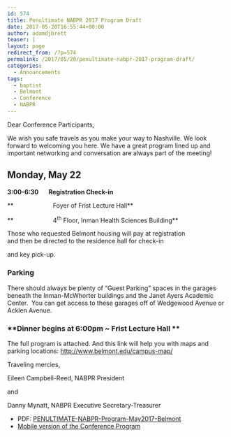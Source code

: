 ```yaml
---
id: 574
title: Penultimate NABPR 2017 Program Draft
date: 2017-05-20T16:55:44+00:00
author: adamdjbrett
teaser: |
layout: page
redirect_from: /?p=574
permalink: /2017/05/20/penultimate-nabpr-2017-program-draft/
categories:
  - Announcements
tags:
  - baptist
  - Belmont
  - Conference
  - NABPR
---
```

Dear Conference Participants,

We wish you safe travels as you make your way to Nashville. We look forward to welcoming you here. We have a great program lined up and important networking and conversation are always part of the meeting!

## **<span data-term="goog_1008384064">Monday, May 22</span>**

**<span data-term="goog_1008384065">3:00-6:30</span>       Registration Check-in**

**                       Foyer of Frist Lecture Hall**

**                       4<sup>th</sup> Floor, Inman Health Sciences Building**

Those who requested Belmont housing will pay at registration  
and then be directed to the residence hall for check-in

and key pick-up.

### **Parking**

There should always be plenty of &#8220;Guest Parking&#8221; spaces in the garages beneath the Inman-McWhorter buildings and the Janet Ayers Academic Center.  You can get access to these garages off of Wedgewood Avenue or Acklen Avenue.

### **Dinner begins at <span data-term="goog_1008384066">6:00pm</span> ~ Frist Lecture Hall **

The full program is attached. And this link will help you with maps and parking locations: <a href="http://www.belmont.edu/campus-map/" data-saferedirecturl="https://www.google.com/url?hl=en&q=http://www.belmont.edu/campus-map/&source=gmail&ust=1495398674318000&usg=AFQjCNGwLpGlz1BQH4xzg_fWAdDMgeZl_g">http://www.belmont.edu/campus-map/</a>

Traveling mercies,

Eileen Campbell-Reed, NABPR President

and

Danny Mynatt, NABPR Executive Secretary-Treasurer

  * PDF: [PENULTIMATE-NABPR-Program-May2017-Belmont](/wp-content/uploads/2017/05/PENULTIMATE-NABPR-Program-May2017-Belmont.pdf)
  * [Mobile version of the Conference Program](http://nabpr.org/meetings/2017-annual-meeting-nabpr-program/)
